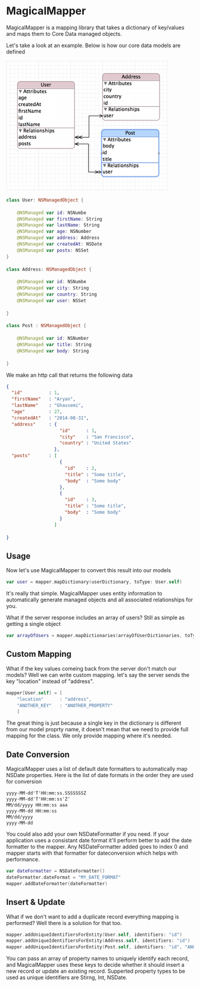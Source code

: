 MagicalMapper
=============

MagicalMapper is a mapping library that takes a dictionary of key/values and maps them to Core Data managed objects.


Let's take a look at an example. Below is how our core data models are defined

![alt tag](https://github.com/aryaxt/MagicalMapper/blob/master/modesl.png)

```swift
class User: NSManagedObject {

    @NSManaged var id: NSNumbe
    @NSManaged var firstName: String
    @NSManaged var lastName: String
    @NSManaged var age: NSNumber
    @NSManaged var address: Address
    @NSManaged var createdAt: NSDate
    @NSManaged var posts: NSSet
}

class Address: NSManagedObject {

    @NSManaged var id: NSNumbe
    @NSManaged var city: String
    @NSManaged var country: String
    @NSManaged var user: NSSet

}

class Post : NSManagedObject {
    
    @NSManaged var id: NSNumber
    @NSManaged var title: String
    @NSManaged var body: String
    
}
```
We make an http call that returns the following data
```json
{
  "id"          : 1,
  "firstName"   : "Aryan",
  "lastName"    : "Ghassemi",
  "age"         : 27,
  "createdAt"   : "2014-08-31",
  "address"     : {
                    "id"      : 1,
                    "city"    : "San Francisco",
                    "country" : "United States"
                  },
  "posts"       : [
                    {
                      "id"    : 2,
                      "title" : "Some title",
                      "body"  : "Some body"
                    },
                    {
                      "id"    : 3,
                      "title" : "Some title",
                      "body"  : "Some body"
                    }
                  ]
  
}
```
Usage
---------
Now let's use MagicalMapper to convert this result into our models
```swift
var user = mapper.mapDictionary(userDictionary, toType: User.self)
```

It's really that simple. MagicalMapper uses entity information to automatically generate managed objects and all associated relationships for you.

What if the server response includes an array of users? Still as simple as getting a single object
```swift
var arrayOfUsers = mapper.mapDictionaries(arrayOfUserDictionaries, toType: User.self)
```

Custom Mapping
---------
What if the key values comeing back from the server don't match our models? Well we can write custom mapping. let's say the server sends the key "location" instead of "address".
```Swift
mapper[User.self] = [
    "location"      : "address",
    "ANOTHER_KEY"   : "ANOTHER_PROPERTY"
    ]
```

The great thing is just because a single key in the dictionary is different from our model proprty name, it doesn't mean that we need to provide full mapping for the class. We only provide mapping where it's needed.

Date Conversion
---------
MagicalMapper uses a list of default date formatters to automatically map NSDate properties. Here is the list of date formats in the order they are used for conversion
```
yyyy-MM-dd'T'HH:mm:ss.SSSSSSSZ
yyyy-MM-dd'T'HH:mm:ss'Z'
MM/dd/yyyy HH:mm:ss aaa
yyyy-MM-dd HH:mm:ss
MM/dd/yyyy
yyyy-MM-dd
```

You could also add your own NSDateFormatter if you need. If your application uses a consistant date format it'll perform better to add the date formatter to the mapper. Any NSDateFormatter added goes to index 0 and mapper starts with that formatter for dateconversion which helps with performance.
```swift
var dateFormatter = NSDateFormatter()
dateFormatter.dateFormat = "MY_DATE_FORMAT"
mapper.addDateFormatter(dateFormatter)
```

Insert & Update
---------

What if we don't want to add a duplicate record everything mapping is performed? Well there is a solution for that too.
```Swift
mapper.addUniqueIdentifiersForEntity(User.self, identifiers: "id")
mapper.addUniqueIdentifiersForEntity(Address.self, identifiers: "id")
mapper.addUniqueIdentifiersForEntity(Post.self, identifiers: "id", "ANOTHER_KEY")
```
You can pass an array of property names to uniquely identify each record, and MagicalMapper uses these keys to decide whether it should insert a new record or update an existing record. Supperted property types to be used as unique identifiers are Stirng, Int, NSDate.


